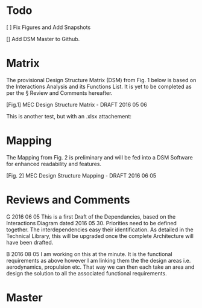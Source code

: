 # Todo

[ ] Fix Figures and Add Snapshots

[] Add DSM Master to Github.

# Matrix
The provisional Design Structure Matrix (DSM) from Fig. 1 below is based on the Interactions Analysis and its Functions List.
It is yet to be completed as per the § Review and Comments hereafter.


[Fig.1] MEC Design Structure Matrix - DRAFT 2016 05 06

This is another test, but with an .xlsx attachement:


# Mapping
The Mapping from Fig. 2 is preliminary and will be fed into a DSM Software for enhanced readability and features.


[Fig. 2] MEC Design Structure Mapping - DRAFT 2016 06 05


# Reviews and Comments
G 2016 06 05
This is a first Draft of the Dependancies, based on the Interactions Diagram dated 2016 05 30.
Priorities need to be defined together.
The interdependencies easy their identification. As detailed in the Technical Library, this will be upgraded once the complete Architecture will have been drafted.

B 2016 08 05
I am working on this at the minute. It is the functional requirements as above however I am linking them the the design areas i.e. aerodynamics, propulsion etc. That way we can then each take an area and design the solution to all the associated functional requirements.





# Master

